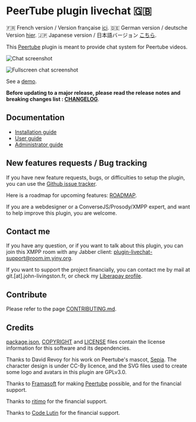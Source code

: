 # PeerTube plugin livechat 🇬🇧

🇫🇷 French version / Version française [ici](README.fr.md).
🇩🇪 German version / deutsche Version [hier](./README.de.md).
🇯🇵 Japanese version / 日本語バージョン [こちら](./README.ja.md).


This [Peertube](https://joinpeertube.org/) plugin is meant to provide chat system for Peertube videos.

![Chat screenshot](documentation/screenshots/chat.png)

![Fullscreen chat screenshot](documentation/screenshots/fullscreen.png)

See a [demo](https://www.yiny.org/w/399a8d13-d4cf-4ef2-b843-98530a8ccbae).

**Before updating to a major release, please read the release notes and breaking changes list : [CHANGELOG](CHANGELOG.md)**.

## Documentation

* [Installation guide](documentation/installation.md)
* [User guide](documentation/user.md)
* [Administrator guide](documentation/admin.md)

## New features requests / Bug tracking

If you have new feature requests, bugs, or difficulties to setup the plugin, you can use the [Github issue tracker](https://github.com/JohnXLivingston/peertube-plugin-livechat/issues).

Here is a roadmap for upcoming features: [ROADMAP](ROADMAP.md).

If you are a webdesigner or a ConverseJS/Prosody/XMPP expert, and want to help improve this plugin, you are welcome.

## Contact me

If you have any question, or if you want to talk about this plugin, you can join this XMPP room with any Jabber client: [plugin-livechat-support@room.im.yiny.org](xmpp:plugin-livechat-support@room.im.yiny.org?join).

If you want to support the project financially, you can contact me by mail at git.[at].john-livingston.fr, or check my [Liberapay profile](https://liberapay.com/JohnLivingston/).

## Contribute

Please refer to the page [CONTRIBUTING.md](CONTRIBUTING.md).

## Credits

[package.json](package.json), [COPYRIGHT](COPYRIGHT.md) and [LICENSE](LICENSE) files contain the license information for this software and its dependencies.

Thanks to David Revoy for his work on Peertube's mascot, [Sepia](https://www.davidrevoy.com/index.php?tag/peertube).
The character design is under CC-By licence, and the SVG files used to create some logo and avatars in this plugin are GPLv3.0.

Thanks to [Framasoft](https://framasoft.org) for making [Peertube](https://joinpeertube.org/) possible, and for the financial support.

Thanks to [ritimo](https://www.ritimo.org/) for the financial support.

Thanks to [Code Lutin](https://www.codelutin.com/) for the financial support.
